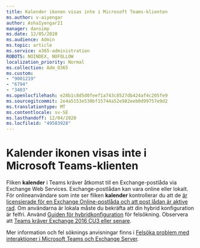 ```yaml
---
title: Kalender ikonen visas inte i Microsoft Teams-klienten
ms.author: v-aiyengar
author: AshaIyengar21
manager: dansimp
ms.date: 12/05/2020
ms.audience: Admin
ms.topic: article
ms.service: o365-administration
ROBOTS: NOINDEX, NOFOLLOW
localization_priority: Normal
ms.collection: Adm_O365
ms.custom:
- "9001219"
- "6794"
- "3403"
ms.openlocfilehash: e28b1c8d5d0feef1a743c8527db424af4c205fe9
ms.sourcegitcommit: 2e4a5153e530bf15744a52e982eeb0d99757e9d2
ms.translationtype: MT
ms.contentlocale: sv-SE
ms.lasthandoff: 12/04/2020
ms.locfileid: "49583928"
---
```

# <a name="calendar-icon-isnt-showing-in-microsoft-teams-client"></a>Kalender ikonen visas inte i Microsoft Teams-klienten

Fliken **kalender** i Teams kräver åtkomst till en Exchange-postlåda via Exchange Web Services. Exchange-postlådan kan vara online eller lokalt. För onlineanvändare som inte ser fliken **kalender** kontrollerar du att de [är licensierade för en Exchange Online-postlåda och att post lådan är aktive rad](https://docs.microsoft.com/exchange/recipients-in-exchange-online/create-user-mailboxes). Om användarna är lokala måste du bekräfta att din hybrid konfiguration är felfri. Använd [Guiden för hybridkonfiguration](https://docs.microsoft.com/exchange/hybrid-deployment/hybrid-agent) för felsökning. Observera att [Teams kräver Exchange 2016 CU3 eller senare](https://docs.microsoft.com/microsoftteams/exchange-teams-interact).

Mer information och fel söknings anvisningar finns i [Felsöka problem med interaktioner i Microsoft Teams och Exchange Server](https://docs.microsoft.com/microsoftteams/troubleshoot/known-issues/teams-exchange-interaction-issue).
